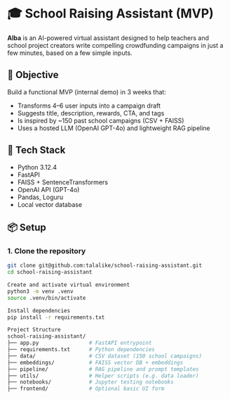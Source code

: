 # 🎓 School Raising Assistant (MVP)

**Alba** is an AI-powered virtual assistant designed to help teachers and school project creators write compelling crowdfunding campaigns in just a few minutes, based on a few simple inputs.

## 🚀 Objective

Build a functional MVP (internal demo) in 3 weeks that:
- Transforms 4–6 user inputs into a campaign draft
- Suggests title, description, rewards, CTA, and tags
- Is inspired by ~150 past school campaigns (CSV + FAISS)
- Uses a hosted LLM (OpenAI GPT-4o) and lightweight RAG pipeline

## 🧰 Tech Stack

- Python 3.12.4
- FastAPI
- FAISS + SentenceTransformers
- OpenAI API (GPT-4o)
- Pandas, Loguru
- Local vector database

## 📦 Setup

### 1. Clone the repository

```bash
git clone git@github.com:talalike/school-raising-assistant.git
cd school-raising-assistant

Create and activate virtual environment
python3 -m venv .venv
source .venv/bin/activate

Install dependencies
pip install -r requirements.txt

Project Structure
school-raising-assistant/
├── app.py                # FastAPI entrypoint
├── requirements.txt      # Python dependencies
├── data/                 # CSV dataset (150 school campaigns)
├── embeddings/           # FAISS vector DB + embeddings
├── pipeline/             # RAG pipeline and prompt templates
├── utils/                # Helper scripts (e.g. data loader)
├── notebooks/            # Jupyter testing notebooks
├── frontend/             # Optional basic UI form


